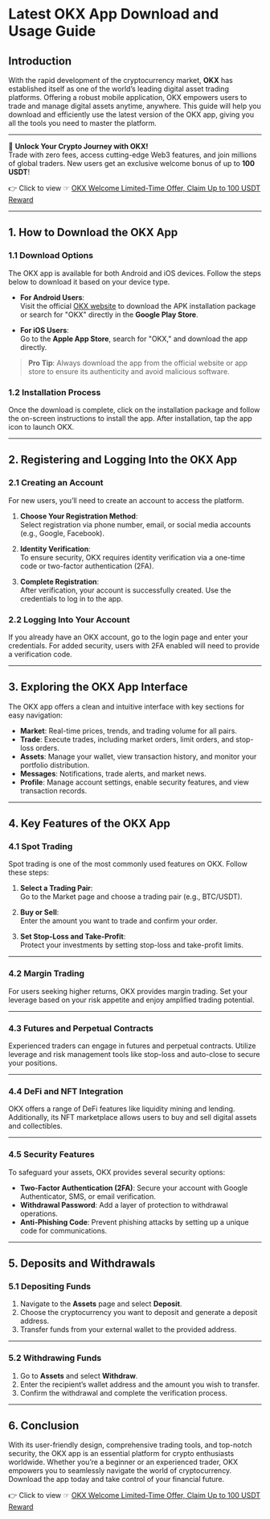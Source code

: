 # Latest OKX App Download and Usage Guide

## Introduction

With the rapid development of the cryptocurrency market, **OKX** has established itself as one of the world’s leading digital asset trading platforms. Offering a robust mobile application, OKX empowers users to trade and manage digital assets anytime, anywhere. This guide will help you download and efficiently use the latest version of the OKX app, giving you all the tools you need to master the platform.

---

🚀 **Unlock Your Crypto Journey with OKX!**  
Trade with zero fees, access cutting-edge Web3 features, and join millions of global traders. New users get an exclusive welcome bonus of up to **100 USDT**!  

👉 Click to view ☞ [OKX Welcome Limited-Time Offer, Claim Up to 100 USDT Reward](https://bit.ly/OKXe)

---

## 1. How to Download the OKX App

### 1.1 Download Options

The OKX app is available for both Android and iOS devices. Follow the steps below to download it based on your device type.

- **For Android Users**:  
  Visit the official [OKX website](https://bit.ly/OKXe) to download the APK installation package or search for "OKX" directly in the **Google Play Store**.

- **For iOS Users**:  
  Go to the **Apple App Store**, search for "OKX," and download the app directly.

> **Pro Tip**: Always download the app from the official website or app store to ensure its authenticity and avoid malicious software.

### 1.2 Installation Process

Once the download is complete, click on the installation package and follow the on-screen instructions to install the app. After installation, tap the app icon to launch OKX.

---

## 2. Registering and Logging Into the OKX App

### 2.1 Creating an Account

For new users, you’ll need to create an account to access the platform.

1. **Choose Your Registration Method**:  
   Select registration via phone number, email, or social media accounts (e.g., Google, Facebook).

2. **Identity Verification**:  
   To ensure security, OKX requires identity verification via a one-time code or two-factor authentication (2FA).

3. **Complete Registration**:  
   After verification, your account is successfully created. Use the credentials to log in to the app.

### 2.2 Logging Into Your Account

If you already have an OKX account, go to the login page and enter your credentials. For added security, users with 2FA enabled will need to provide a verification code.

---

## 3. Exploring the OKX App Interface

The OKX app offers a clean and intuitive interface with key sections for easy navigation:

- **Market**: Real-time prices, trends, and trading volume for all pairs.  
- **Trade**: Execute trades, including market orders, limit orders, and stop-loss orders.  
- **Assets**: Manage your wallet, view transaction history, and monitor your portfolio distribution.  
- **Messages**: Notifications, trade alerts, and market news.  
- **Profile**: Manage account settings, enable security features, and view transaction records.

---

## 4. Key Features of the OKX App

### 4.1 Spot Trading

Spot trading is one of the most commonly used features on OKX. Follow these steps:

1. **Select a Trading Pair**:  
   Go to the Market page and choose a trading pair (e.g., BTC/USDT).  

2. **Buy or Sell**:  
   Enter the amount you want to trade and confirm your order.  

3. **Set Stop-Loss and Take-Profit**:  
   Protect your investments by setting stop-loss and take-profit limits.

---

### 4.2 Margin Trading

For users seeking higher returns, OKX provides margin trading. Set your leverage based on your risk appetite and enjoy amplified trading potential.

---

### 4.3 Futures and Perpetual Contracts

Experienced traders can engage in futures and perpetual contracts. Utilize leverage and risk management tools like stop-loss and auto-close to secure your positions.

---

### 4.4 DeFi and NFT Integration

OKX offers a range of DeFi features like liquidity mining and lending. Additionally, its NFT marketplace allows users to buy and sell digital assets and collectibles.

---

### 4.5 Security Features

To safeguard your assets, OKX provides several security options:

- **Two-Factor Authentication (2FA)**: Secure your account with Google Authenticator, SMS, or email verification.  
- **Withdrawal Password**: Add a layer of protection to withdrawal operations.  
- **Anti-Phishing Code**: Prevent phishing attacks by setting up a unique code for communications.

---

## 5. Deposits and Withdrawals

### 5.1 Depositing Funds

1. Navigate to the **Assets** page and select **Deposit**.  
2. Choose the cryptocurrency you want to deposit and generate a deposit address.  
3. Transfer funds from your external wallet to the provided address.

---

### 5.2 Withdrawing Funds

1. Go to **Assets** and select **Withdraw**.  
2. Enter the recipient’s wallet address and the amount you wish to transfer.  
3. Confirm the withdrawal and complete the verification process.

---

## 6. Conclusion

With its user-friendly design, comprehensive trading tools, and top-notch security, the OKX app is an essential platform for crypto enthusiasts worldwide. Whether you’re a beginner or an experienced trader, OKX empowers you to seamlessly navigate the world of cryptocurrency. Download the app today and take control of your financial future.

👉 Click to view ☞ [OKX Welcome Limited-Time Offer, Claim Up to 100 USDT Reward](https://bit.ly/OKXe)
